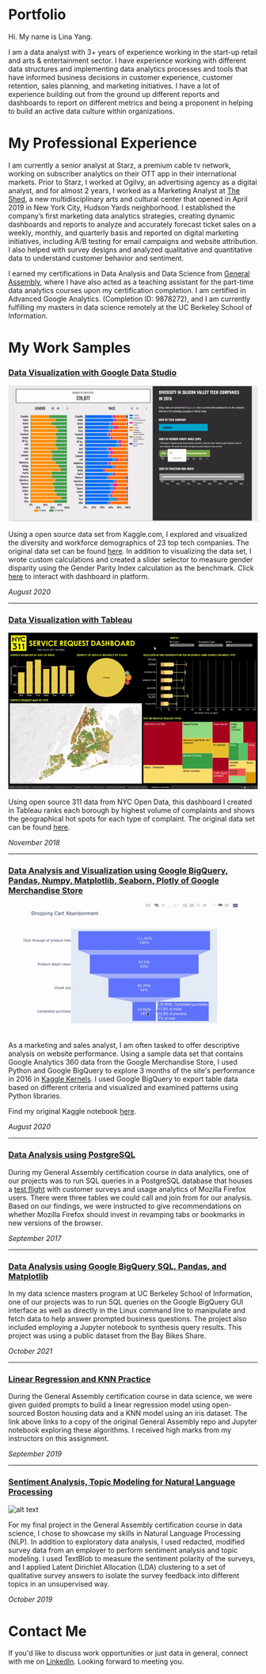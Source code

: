 # Portfolio
Hi. My name is Lina Yang. 

I am a data analyst with 3+ years of experience working in the start-up retail and arts & entertainment sector. I have experience working with different data structures and implementing data analytics processes and tools that have informed business decisions in customer experience, customer retention, sales planning, and marketing initiatives. I have a lot of experience building out from the ground up different reports and dashboards to report on different metrics and being a proponent in helping to build an active data culture within organizations.

# My Professional Experience
I am currently a senior analyst at Starz, a premium cable tv network, working on subscriber analytics on their OTT app in their international markets. Prior to Starz, I worked at Ogilvy, an advertising agency as a digital analyst, and for almost 2 years, I worked as a Marketing Analyst at [The Shed](https://theshed.org/), a new multidisciplinary arts and cultural center that opened in April 2019 in New York City, Hudson Yards neighborhood. I established the company’s first marketing data analytics strategies, creating dynamic dashboards and reports to analyze and accurately forecast ticket sales on a weekly, monthly, and quarterly basis and reported on digital marketing initiatives, including A/B testing for email campaigns and website attribution. I also helped with survey designs and analyzed qualitative and quantitative data to understand customer behavior and sentiment. 

I earned my certifications in Data Analysis and Data Science from [General Assembly](https://generalassemb.ly/), where I have also acted as a teaching assistant for the part-time data analytics courses upon my certification completion. I am certified in Advanced Google Analytics. (Completion ID: 9878272), and I am currently fulfilling my masters in data science remotely at the UC Berkeley School of Information. 

# My Work Samples
### [Data Visualization with Google Data Studio](https://github.com/linayang-io/googledatastudio-worksample)
![Google Data Studio DB Demo](https://github.com/linayang-io/googledatastudio-worksample/blob/master/lyang_gds_demo.gif)

Using a open source data set from Kaggle.com, I explored and visualized the diversity and workforce demographics of 23 top tech companies. The original data set can be found [here](https://www.kaggle.com/rtatman/silicon-valley-diversity-data). In addition to visualizing the data set, I wrote custom calculations and created a slider selector to measure gender disparity using the Gender Parity Index calculation as the benchmark. Click [here](https://datastudio.google.com/reporting/e71e98cb-f2e8-4bda-8c11-ed203cd201f7/page/6DecB) to interact with dashboard in platform.

*August 2020*
__________

### [Data Visualization with Tableau](https://github.com/linayang-io/tableau-worksample1)
![tableau dashboard](https://github.com/linayang-io/tableau-worksample1/blob/master/tableau_worksample_demo.gif)

Using open source 311 data from NYC Open Data, this dashboard I created in Tableau ranks each borough by highest volume of complaints and shows the geographical hot spots for each type of complaint. The original data set can be found [here](https://data.cityofnewyork.us/Social-Services/311-Service-Requests-from-2010-to-Present/erm2-nwe9).

*November 2018*
__________

### [Data Analysis and Visualization using Google BigQuery, Pandas, Numpy, Matplotlib, Seaborn, Plotly of Google Merchandise Store](https://github.com/linayang-io/python-ga-eda-worksample)
![abandoned cart funnel](https://github.com/linayang-io/python-ga-eda-worksample/blob/master/lyang_funnel_viz_demo.gif)

As a marketing and sales analyst, I am often tasked to offer descriptive analysis on website performance. Using a sample data set that contains Google Analytics 360 data from the Google Merchandise Store, I used Python and Google BigQuery to explore 3 months of the site's performance in 2016 in [Kaggle Kernels](https://www.kaggle.com/bigquery/google-analytics-sample). I used Google BigQuery to export table data based on different criteria and visualized and examined patterns using Python libraries. 

Find my original Kaggle notebook [here](https://www.kaggle.com/linayang/google-analytics-sample-eda). 

*August 2020*
_________

### [Data Analysis using PostgreSQL](https://github.com/linayang-io/sql-worksample.git)
During my General Assembly certification course in data analytics, one of our projects was to run SQL queries in a PostgreSQL database that houses a [test flight](https://web.archive.org/web/20160304073326/https://testpilot.mozillalabs.com/testcases/a-week-life-2/aggregated-data.html) with customer surveys and usage analytics of Mozilla Firefox users. There were three tables we could call and join from for our analysis. Based on our findings, we were instructed to give recommendations on whether Mozilla Firefox should invest in revamping tabs or bookmarks in new versions of the browser. 

*September 2017*
__________

### [Data Analysis using Google BigQuery SQL, Pandas, and Matplotlib](https://github.com/linayang-io/sql-worksample3)
In my data science masters program at UC Berkeley School of Information, one of our projects was to run SQL queries on the Google BigQuery GUI interface as well as directly in the Linux command line to manipulate and fetch data to help answer prompted business questions. The project also included employing a Jupyter notebook to synthesis query results. This project was using a public dataset from the Bay Bikes Share. 

*October 2021*
_________
### [Linear Regression and KNN Practice](https://github.com/linayang-io/ga-datr813_project3.git)
During the General Assembly certification course in data science, we were given guided prompts to build a linear regression model using open-sourced Boston housing data and a KNN model using an iris dataset. The link above links to a copy of the original General Assembly repo and Jupyter notebook exploring these algorithms. I received high marks from my instructors on this assignment.

*September 2019*
_________
### [Sentiment Analysis, Topic Modeling for Natural Language Processing](https://github.com/linayang-io/python-nlp-worksample.git)
![alt text](https://github.com/linayang-io/python-nlp-worksample/blob/master/LDA_dash.PNG)

For my final project in the General Assembly certification course in data science, I chose to showcase my skills in Natural Language Processing (NLP). In addition to exploratory data analysis, I used redacted, modified survey data from an employer to perform sentiment analysis and topic modeling. I used TextBlob to measure the sentiment polarity of the surveys, and I applied Latent Dirichlet Allocation (LDA) clustering to a set of qualitative survey answers to isolate the survey feedback into different topics in an unsupervised way.

*October 2019*

# Contact Me
If you'd like to discuss work opportunities or just data in general, connect with me on [LinkedIn](https://www.linkedin.com/in/yanglina/). Looking forward to meeting you.  
